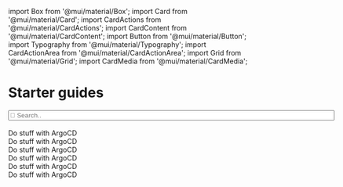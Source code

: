 
import Box from '@mui/material/Box';
import Card from '@mui/material/Card';
import CardActions from '@mui/material/CardActions';
import CardContent from '@mui/material/CardContent';
import Button from '@mui/material/Button';
import Typography from '@mui/material/Typography';
import CardActionArea from '@mui/material/CardActionArea';
import Grid from '@mui/material/Grid';
import CardMedia from '@mui/material/CardMedia';

# Starter guides

<center>
  <input type="text" size="80" placeholder="🔎 Search.." >
  </input>
</center>
<br/>

<Grid spacing={2} container>
<Grid item xs={12} sm={6} md={4}>
<Card sx={{ maxWidth: 275 }}  >
      <CardActionArea href="https://google.com">
      <CardContent>
        <Typography sx={{ fontSize: 18 }} color="text.secondary" gutterBottom>
          Do stuff with ArgoCD
        </Typography>
        <center><CardMedia
    component="img"
    sx={{ objectFit: 'none', maxWidth: '75%' }}
    image="https://icon.icepanel.io/Technology/svg/Argo-CD.svg"
    className="not-zoom"
    height="180"
/></center>
      </CardContent>
      </CardActionArea>
    </Card>
</Grid>
<Grid item xs={12} sm={6} md={4}>
<Card sx={{ maxWidth: 275 }}  >
      <CardActionArea href="https://google.com">
      <CardContent>
        <Typography sx={{ fontSize: 18 }} color="text.secondary" gutterBottom>
          Do stuff with ArgoCD
        </Typography>
        <center><CardMedia
    component="img"
    sx={{ objectFit: 'none', maxWidth: '75%' }}
    image="https://icon.icepanel.io/Technology/svg/Argo-CD.svg"
    className="not-zoom"
    height="180"
/></center>
      </CardContent>
      </CardActionArea>
    </Card>
</Grid>
<Grid item xs={12} sm={6} md={4}>
<Card sx={{ maxWidth: 275 }}  >
      <CardActionArea href="https://google.com">
      <CardContent>
        <Typography sx={{ fontSize: 18 }} color="text.secondary" gutterBottom>
          Do stuff with ArgoCD
        </Typography>
        <center><CardMedia
    component="img"
    sx={{ objectFit: 'none', maxWidth: '75%' }}
    image="https://icon.icepanel.io/Technology/svg/Argo-CD.svg"
    className="not-zoom"
    height="180"
/></center>
      </CardContent>
      </CardActionArea>
    </Card>
</Grid>
<Grid item xs={12} sm={6} md={4}>
<Card sx={{ maxWidth: 275 }}  >
      <CardActionArea href="https://google.com">
      <CardContent>
        <Typography sx={{ fontSize: 18 }} color="text.secondary" gutterBottom>
          Do stuff with ArgoCD
        </Typography>
        <center><CardMedia
    component="img"
    sx={{ objectFit: 'none', maxWidth: '75%' }}
    image="https://icon.icepanel.io/Technology/svg/Argo-CD.svg"
    className="not-zoom"
    height="180"
/></center>
      </CardContent>
      </CardActionArea>
    </Card>
</Grid>
<Grid item xs={12} sm={6} md={4}>
<Card sx={{ maxWidth: 275 }}  >
      <CardActionArea href="https://google.com">
      <CardContent>
        <Typography sx={{ fontSize: 18 }} color="text.secondary" gutterBottom>
          Do stuff with ArgoCD
        </Typography>
        <center><CardMedia
    component="img"
    sx={{ objectFit: 'none', maxWidth: '75%' }}
    image="https://icon.icepanel.io/Technology/svg/Argo-CD.svg"
    className="not-zoom"
    height="180"
/></center>
      </CardContent>
      </CardActionArea>
    </Card>
</Grid>
<Grid item xs={12} sm={6} md={4}>
<Card sx={{ maxWidth: 275 }}  >
      <CardActionArea href="https://google.com">
      <CardContent>
        <Typography sx={{ fontSize: 18 }} color="text.secondary" gutterBottom>
          Do stuff with ArgoCD
        </Typography>
        <center><CardMedia
    component="img"
    sx={{ objectFit: 'none', maxWidth: '75%' }}
    image="https://icon.icepanel.io/Technology/svg/Argo-CD.svg"
    className="not-zoom"
/></center>
      </CardContent>
      </CardActionArea>
    </Card>
</Grid>
</Grid>